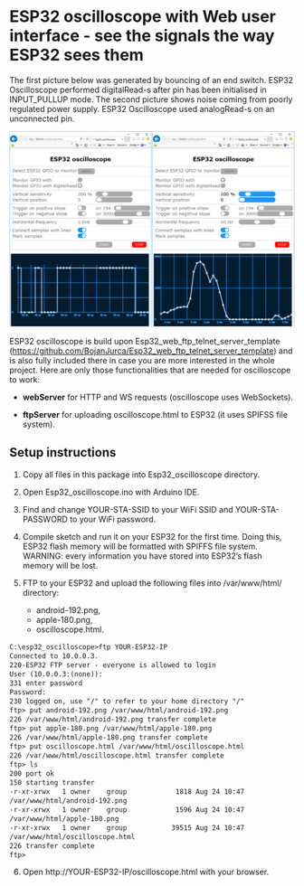 ﻿# ESP32 oscilloscope with Web user interface - see the signals the way ESP32 sees them

The first picture below was generated by bouncing of an end switch. ESP32 Oscilloscope performed digitalRead-s after pin has been initialised in INPUT_PULLUP mode. The second picture shows noise coming from poorly regulated power supply. ESP32 Oscilloscope used analogRead-s on an unconnected pin.

![Screenshot](oscilloscope.png)

ESP32 oscilloscope is build upon Esp32_web_ftp_telnet_server_template (https://github.com/BojanJurca/Esp32_web_ftp_telnet_server_template) and is also fully included there in case you are more interested in the whole project. Here are only those functionalities that are needed for oscilloscope to work:

- **webServer** for HTTP and WS requests (oscilloscope uses WebSockets).

- **ftpServer** for uploading oscilloscope.html to ESP32 (it uses SPIFSS file system).

## Setup instructions

1. Copy all files in this package into Esp32_oscilloscope directory.
2. Open Esp32_oscilloscope.ino with Arduino IDE.
3. Find and change YOUR-STA-SSID to your WiFi SSID and YOUR-STA-PASSWORD to your WiFi password.
4. Compile sketch and run it on your ESP32 for the first time. Doing this, ESP32 flash memory will be formatted with SPIFFS file system. WARNING: every information you have stored into ESP32’s flash memory will be lost.
5. FTP to your ESP32 and upload the following files into /var/www/html/ directory:

   - android-192.png,
   - apple-180.png,
   - oscilloscope.html.

```
C:\esp32_oscilloscope>ftp YOUR-ESP32-IP
Connected to 10.0.0.3.
220-ESP32 FTP server - everyone is allowed to login
User (10.0.0.3:(none)):
331 enter password
Password:
230 logged on, use "/" to refer to your home directory "/"
ftp> put android-192.png /var/www/html/android-192.png
226 /var/www/html/android-192.png transfer complete
ftp> put apple-180.png /var/www/html/apple-180.png
226 /var/www/html/apple-180.png transfer complete
ftp> put oscilloscope.html /var/www/html/oscilloscope.html
226 /var/www/html/oscilloscope.html transfer complete
ftp> ls
200 port ok
150 starting transfer
-r-xr-xrwx   1 owner    group            1818 Aug 24 10:47      /var/www/html/android-192.png
-r-xr-xrwx   1 owner    group            1596 Aug 24 10:47      /var/www/html/apple-180.png
-r-xr-xrwx   1 owner    group           39515 Aug 24 10:47      /var/www/html/oscilloscope.html
226 transfer complete
ftp>
```

6. Open http://YOUR-ESP32-IP/oscilloscope.html with your browser.
